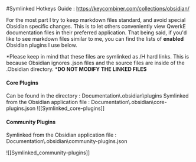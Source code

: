 #Symlinked
Hotkeys Guide : https://keycombiner.com/collections/obsidian/

For the most part I try to keep markdown files standard, and avoid special Obsidian specific changes. This is to let others conveniently view QwerkE documentation files in their preferred application. That being said, if you'd like to see markdown files similar to me, you can find the lists of **enabled** Obsidian plugins I use below.

*Please keep in mind that these files are symlinked as /H hard links. This is because Obsidian ignores .json files and the source files are inside of the .Obsidian directory. ***DO NOT MODIFY THE LINKED FILES**

#### Core Plugins
Can be found in the directory : Documentation\\.obsidian\\plugins
Symlinked from the Obsidian application file : Documentation\\.obsidian\\core-plugins.json
![[Symlinked_core-plugins]]
#### Community Plugins
Symlinked from the Obsidian application file : Documentation\\.obsidian\\community-plugins.json

![[Symlinked_community-plugins]]